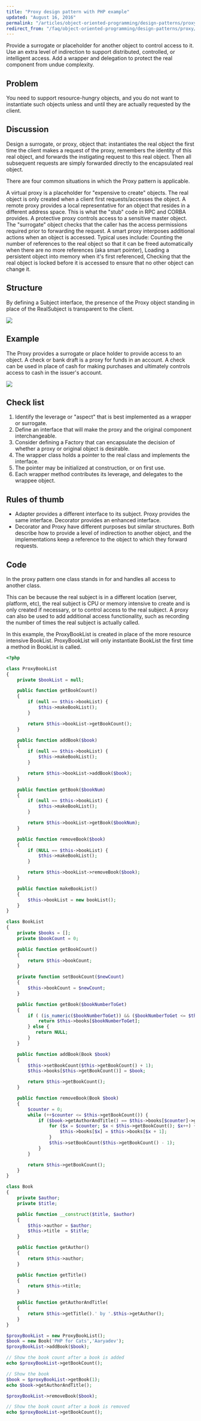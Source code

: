 ```yaml
---
title: "Proxy design pattern with PHP example"
updated: "August 16, 2016"
permalink: "/articles/object-oriented-programming/design-patterns/proxy/"
redirect_from: "/faq/object-oriented-programming/design-patterns/proxy/"
---
```


Provide a surrogate or placeholder for another object to control access to it.
Use an extra level of indirection to support distributed, controlled, or intelligent
access. Add a wrapper and delegation to protect the real component from undue
complexity.

## Problem

You need to support resource-hungry objects, and you do not want to instantiate such objects unless and until they are actually requested by the client.

## Discussion

Design a surrogate, or proxy, object that: instantiates the real object the first time the client makes a request of the proxy, remembers the identity of this real object, and forwards the instigating request to this real object. Then all subsequent requests are simply forwarded directly to the encapsulated real object.

There are four common situations in which the Proxy pattern is applicable.

A virtual proxy is a placeholder for "expensive to create" objects. The real object is only created when a client first requests/accesses the object.
A remote proxy provides a local representative for an object that resides in a different address space. This is what the "stub" code in RPC and CORBA provides.
A protective proxy controls access to a sensitive master object. The "surrogate" object checks that the caller has the access permissions required prior to forwarding the request.
A smart proxy interposes additional actions when an object is accessed. Typical uses include:
Counting the number of references to the real object so that it can be freed automatically when there are no more references (aka smart pointer),
Loading a persistent object into memory when it's first referenced,
Checking that the real object is locked before it is accessed to ensure that no other object can change it.

## Structure

By defining a Subject interface, the presence of the Proxy object standing in place of the RealSubject is transparent to the client.

<img src="https://lh6.googleusercontent.com/79usfXvPeatLFZ4NkR86Q2HSc--RFWcO1NmQpu6ks0o=w800-h593-no">

## Example

The Proxy provides a surrogate or place holder to provide access to an object. A check or bank draft is a proxy for funds in an account. A check can be used in place of cash for making purchases and ultimately controls access to cash in the issuer's account.

<img src="https://lh6.googleusercontent.com/-mg2hOQqzzgs/VPb29EgkMgI/AAAAAAAACKI/w3dtUvKkYhU/w920-h593-no/Proxy_example1-2x.png">

## Check list

1. Identify the leverage or "aspect" that is best implemented as a wrapper or surrogate.
2. Define an interface that will make the proxy and the original component interchangeable.
3. Consider defining a Factory that can encapsulate the decision of whether a proxy or original object is desirable.
4. The wrapper class holds a pointer to the real class and implements the interface.
5. The pointer may be initialized at construction, or on first use.
6. Each wrapper method contributes its leverage, and delegates to the wrappee object.

## Rules of thumb

* Adapter provides a different interface to its subject. Proxy provides the same interface. Decorator provides an enhanced interface.
* Decorator and Proxy have different purposes but similar structures. Both describe how to provide a level of indirection to another object, and the implementations keep a reference to the object to which they forward requests.

## Code

In the proxy pattern one class stands in for and handles all access to another class.

This can be because the real subject is in a different location (server, platform, etc), the real subject is CPU or memory intensive to create and is only created if necessary, or to control access to the real subject. A proxy can also be used to add additional access functionality, such as recording the number of times the real subject is actually called.

In this example, the ProxyBookList is created in place of the more resource intensive BookList. ProxyBookList will only instantiate BookList the first time a method in BookList is called.

```php
<?php

class ProxyBookList
{
    private $bookList = null;

    public function getBookCount()
    {
        if (null == $this->bookList) {
            $this->makeBookList();
        }

        return $this->bookList->getBookCount();
    }

    public function addBook($book)
    {
        if (null == $this->bookList) {
            $this->makeBookList();
        }

        return $this->bookList->addBook($book);
    }

    public function getBook($bookNum)
    {
        if (null == $this->bookList) {
            $this->makeBookList();
        }

        return $this->bookList->getBook($bookNum);
    }

    public function removeBook($book)
    {
        if (NULL == $this->bookList) {
            $this->makeBookList();
        }

        return $this->bookList->removeBook($book);
    }

    public function makeBookList()
    {
        $this->bookList = new bookList();
    }
}

class BookList
{
    private $books = [];
    private $bookCount = 0;

    public function getBookCount()
    {
        return $this->bookCount;
    }

    private function setBookCount($newCount)
    {
        $this->bookCount = $newCount;
    }

    public function getBook($bookNumberToGet)
    {
        if ( (is_numeric($bookNumberToGet)) && ($bookNumberToGet <= $this->getBookCount())) {
            return $this->books[$bookNumberToGet];
        } else {
           return NULL;
        }
    }

    public function addBook(Book $book)
    {
        $this->setBookCount($this->getBookCount() + 1);
        $this->books[$this->getBookCount()] = $book;

        return $this->getBookCount();
    }

    public function removeBook(Book $book)
    {
        $counter = 0;
        while (++$counter <= $this->getBookCount()) {
            if ($book->getAuthorAndTitle() == $this->books[$counter]->getAuthorAndTitle()) {
                for ($x = $counter; $x < $this->getBookCount(); $x++) {
                    $this->books[$x] = $this->books[$x + 1];
                }
                $this->setBookCount($this->getBookCount() - 1);
            }
        }

        return $this->getBookCount();
    }
}

class Book
{
    private $author;
    private $title;

    public function __construct($title, $author)
    {
        $this->author = $author;
        $this->title  = $title;
    }

    public function getAuthor()
    {
        return $this->author;
    }

    public function getTitle()
    {
        return $this->title;
    }

    public function getAuthorAndTitle(
    {
        return $this->getTitle().' by '.$this->getAuthor();
    }
}

$proxyBookList = new ProxyBookList();
$book = new Book('PHP for Cats','Aaryadev');
$proxyBookList->addBook($book);

// Show the book count after a book is added
echo $proxyBookList->getBookCount();

// Show the book
$book = $proxyBookList->getBook(1);
echo $book->getAuthorAndTitle();

$proxyBookList->removeBook($book);

// Show the book count after a book is removed
echo $proxyBookList->getBookCount();
```
